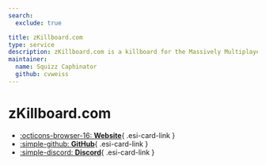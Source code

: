 ```yaml
---
search:
  exclude: true

title: zKillboard.com
type: service
description: zKillboard.com is a killboard for the Massively Multiplayer Online Role Playing Game (MMORPG) EVE-Online.
maintainer:
  name: Squizz Caphinator
  github: cvweiss
---
```


# zKillboard.com

<div class="grid cards" markdown>

- [:octicons-browser-16: __Website__](https://zkillboard.com){ .esi-card-link }
- [:simple-github: __GitHub__](https://github.com/zKillboard/zKillboard){ .esi-card-link }
- [:simple-discord: __Discord__](https://discord.gg/sV2kkwg8UD){ .esi-card-link }

</div>

